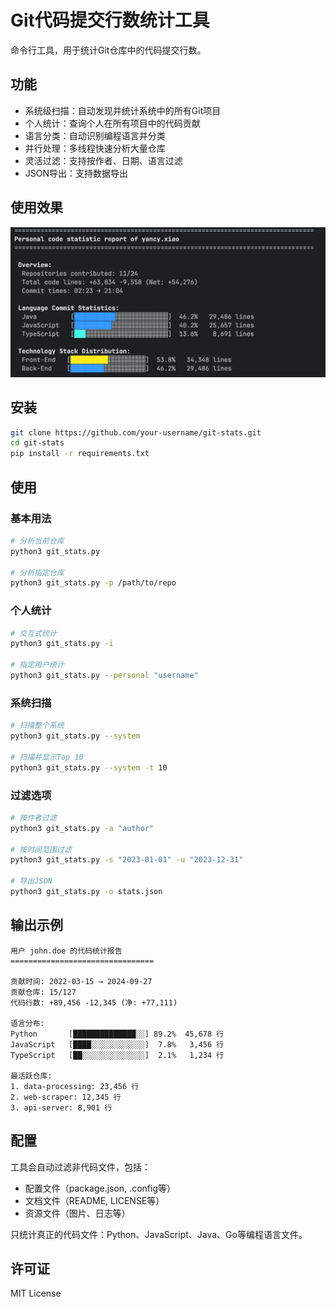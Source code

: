 # Git代码提交行数统计工具

命令行工具，用于统计Git仓库中的代码提交行数。

## 功能

- 系统级扫描：自动发现并统计系统中的所有Git项目
- 个人统计：查询个人在所有项目中的代码贡献
- 语言分类：自动识别编程语言并分类
- 并行处理：多线程快速分析大量仓库
- 灵活过滤：支持按作者、日期、语言过滤
- JSON导出：支持数据导出


## 使用效果
![img.png](img/img.png)
## 安装

```bash
git clone https://github.com/your-username/git-stats.git
cd git-stats
pip install -r requirements.txt
```

## 使用

### 基本用法

```bash
# 分析当前仓库
python3 git_stats.py

# 分析指定仓库
python3 git_stats.py -p /path/to/repo
```

### 个人统计

```bash
# 交互式统计
python3 git_stats.py -i

# 指定用户统计
python3 git_stats.py --personal "username"
```

### 系统扫描

```bash
# 扫描整个系统
python3 git_stats.py --system

# 扫描并显示Top 10
python3 git_stats.py --system -t 10
```

### 过滤选项

```bash
# 按作者过滤
python3 git_stats.py -a "author"

# 按时间范围过滤
python3 git_stats.py -s "2023-01-01" -u "2023-12-31"

# 导出JSON
python3 git_stats.py -o stats.json
```

## 输出示例

```
用户 john.doe 的代码统计报告
================================

贡献时间: 2022-03-15 → 2024-09-27
贡献仓库: 15/127
代码行数: +89,456 -12,345 (净: +77,111)

语言分布:
Python       [██████████████░░] 89.2%  45,678 行
JavaScript   [████░░░░░░░░░░░░]  7.8%   3,456 行
TypeScript   [██░░░░░░░░░░░░░░]  2.1%   1,234 行

最活跃仓库:
1. data-processing: 23,456 行
2. web-scraper: 12,345 行
3. api-server: 8,901 行
```

## 配置

工具会自动过滤非代码文件，包括：
- 配置文件（package.json, .config等）
- 文档文件（README, LICENSE等）
- 资源文件（图片、日志等）

只统计真正的代码文件：Python、JavaScript、Java、Go等编程语言文件。

## 许可证

MIT License